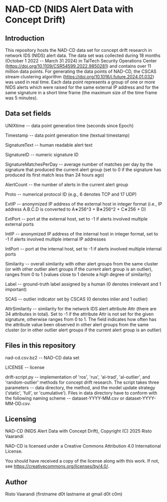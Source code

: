 # NAD-CD (NIDS Alert Data with Concept Drift)

## Introduction

This repository hosts the NAD-CD data set for concept drift research in network IDS (NIDS) alert data. The data set was collected during 18 months (October 1 2022 -- March 31 2024) in TalTech Security Operations Center (https://doi.org/10.1109/CSR54599.2022.9850281) and contains over 11 million data points. For generating the data points of NAD-CD, the CSCAS stream clustering algorithm (https://doi.org/10.1016/j.future.2024.01.032) was used in real time. Each data point represents a group of one or more NIDS alerts which were raised for the same external IP address and for the same signature in a short time frame (the maximum size of the time frame was 5 minutes).

## Data set fields

UNIXtime -- data point generation time (seconds since Epoch)

Timestamp -- data point generation time (textual timestamp)

SignatureText -- human readable alert text

SignatureID -- numeric signature ID

SignatureMatchesPerDay -- average number of matches per day by the signature that produced the current alert group (set to 0 if the signature has produced its first match less than 24 hours ago)

AlertCount -- the number of alerts in the current alert group

Proto -- numerical protocol ID (e.g., 6 denotes TCP and 17 UDP)

ExtIP -- anonymized IP address of the external host in integer format (i.e., IP address A.B.C.D is converted to A∗256^3 + B∗256^2 + C∗256 + D)

ExtPort -- port at the external host, set to -1 if alerts involved multiple external ports

IntIP -- anonymized IP address of the internal host in integer format, set to -1 if alerts involved multiple internal IP addresses

IntPort -- port at the internal host, set to -1 if alerts involved multiple internal ports

Similarity -- overall similarity with other alert groups from the same cluster (or with other outlier alert groups if the current alert group is an outlier), ranges from 0 to 1 (values close to 1 denote a high degree of similarity)

Label -- ground-truth label assigned by a human (0 denotes irrelevant and 1 important)

SCAS -- outlier indicator set by CSCAS (0 denotes inlier and 1 outlier)

AttrSimilarity -- similarity for the network IDS alert attribute Attr (there are 34 attributes in total). Set to -1 if the attribute Attr is not set for the given signature, otherwise ranges from 0 to 1. The field indicates how often has the attribute value been observed in other alert groups from the same cluster (or in other outlier alert groups if the current alert group is an outlier)

## Files in this repository

nad-cd.csv.bz2 -- NAD-CD data set

LICENSE -- license

drift-script.py -- implementation of 'ros', 'rus', 'al-trad', 'al-outlier', and 'random-outlier' methods for concept drift research. The script takes three parameters -- data directory, the method, and the model update strategy ('static', 'full', or 'cumulative'). Files in data directory have to conform with the following naming scheme -- dataset-YYYY-MM.csv or dataset-YYYY-MM-DD.csv.

## Licensing

NAD-CD (NIDS Alert Data with Concept Drift), Copyright (C) 2025 Risto Vaarandi

NAD-CD is licensed under a Creative Commons Attribution 4.0 International License.

You should have received a copy of the license along with this work. If not, see https://creativecommons.org/licenses/by/4.0/.

## Author

Risto Vaarandi (firstname d0t lastname at gmail d0t c0m)
